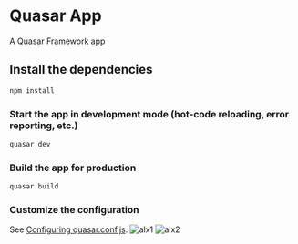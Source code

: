 
# Quasar App 

A Quasar Framework app

## Install the dependencies
```bash
npm install
```

### Start the app in development mode (hot-code reloading, error reporting, etc.)
```bash
quasar dev
```


### Build the app for production
```bash
quasar build
```

### Customize the configuration
See [Configuring quasar.conf.js](https://v1.quasar.dev/quasar-cli/quasar-conf-js).
![alx1](https://user-images.githubusercontent.com/29565570/115893231-9fd0a980-a460-11eb-814f-3418e65d237b.png)
![alx2](https://user-images.githubusercontent.com/29565570/115893265-a828e480-a460-11eb-9d78-eb5e57cde95d.png)

